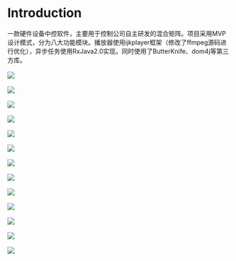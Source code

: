 # Introduction
一款硬件设备中控软件，主要用于控制公司自主研发的混合矩阵。项目采用MVP设计模式，分为八大功能模块。播放器使用ijkplayer框架（修改了ffmpeg源码进行优化），异步任务使用RxJava2.0实现。同时使用了ButterKnife、dom4j等第三方库。
<br><br>
<img src="https://github.com/taoyimin/Omnicontrol/blob/master/pic/pic1.png" align="center"/>
<br><br>
<img src="https://github.com/taoyimin/Omnicontrol/blob/master/pic/pic2.png" align="center"/>
<br><br>
<img src="https://github.com/taoyimin/Omnicontrol/blob/master/pic/pic3.png" align="center"/>
<br><br>
<img src="https://github.com/taoyimin/Omnicontrol/blob/master/pic/pic4.png" align="center"/>
<br><br>
<img src="https://github.com/taoyimin/Omnicontrol/blob/master/pic/pic5.png" align="center"/>
<br><br>
<img src="https://github.com/taoyimin/Omnicontrol/blob/master/pic/pic6.png" align="center"/>
<br><br>
<img src="https://github.com/taoyimin/Omnicontrol/blob/master/pic/pic7.png" align="center"/>
<br><br>
<img src="https://github.com/taoyimin/Omnicontrol/blob/master/pic/pic8.png" align="center"/>
<br><br>
<img src="https://github.com/taoyimin/Omnicontrol/blob/master/pic/pic9.png" align="center"/>
<br><br>
<img src="https://github.com/taoyimin/Omnicontrol/blob/master/pic/pic10.png" align="center"/>
<br><br>
<img src="https://github.com/taoyimin/Omnicontrol/blob/master/pic/pic11.png" align="center"/>
<br><br>
<img src="https://github.com/taoyimin/Omnicontrol/blob/master/pic/pic12.png" align="center"/>
<br><br>
<img src="https://github.com/taoyimin/Omnicontrol/blob/master/pic/pic13.png" align="center"/>
<br><br>

